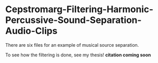 # Cepstromarg-Filtering-Harmonic-Percussive-Sound-Separation-Audio-Clips

There are six files for an example of musical source separation.

To see how the filtering is done, see my thesis!  **citation coming soon**

